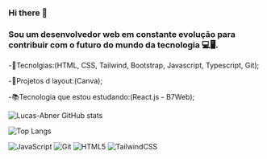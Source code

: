 ### Hi there 👋
### Sou um desenvolvedor web em constante evolução para contribuir com o futuro do mundo da tecnologia 💻🖥.

-🤖Tecnolgias:(HTML, CSS, Tailwind, Bootstrap, Javascript, Typescript, Git);

-🎨Projetos d layout:(Canva);

-📚Tecnologia que estou estudando:(React.js - B7Web);

![Lucas-Abner GitHub stats](https://github-readme-stats.vercel.app/api?username=Lucas-Abner&show_icons=true&theme=radical)


![Top Langs](https://github-readme-stats.vercel.app/api/top-langs/?username=anuraghazra&hide_progress=true)


![JavaScript](https://img.shields.io/badge/javascript-%23323330.svg?style=for-the-badge&logo=javascript&logoColor=%23F7DF1E) ![Git](https://img.shields.io/badge/git-%23F05033.svg?style=for-the-badge&logo=git&logoColor=white) ![HTML5](https://img.shields.io/badge/html5-%23E34F26.svg?style=for-the-badge&logo=html5&logoColor=white) ![TailwindCSS](https://img.shields.io/badge/tailwindcss-%2338B2AC.svg?style=for-the-badge&logo=tailwind-css&logoColor=white) 


